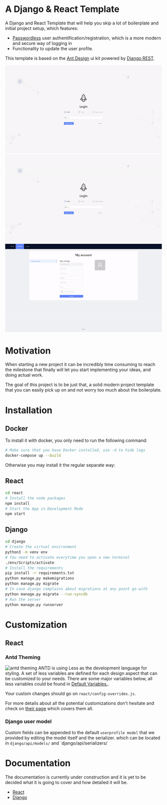 # A Django & React Template
A Django and React Template that will help you skip a lot of boilerplate and initial project setup, which features:
- [Passwordless](https://auth0.com/docs/connections/passwordless) user authentification/registration, which is a more modern and secure way of logging in
- Functionality to update the user profile.

This template is based on the [Ant Design](https://ant.design) ui kit powered by [Django REST](https://www.django-rest-framework.org/).

![login](/img/login_error.gif)
![login](/img/login_success.gif)
![login](/img/update_profile.gif)

# Motivation
When starting a new project it can be incredibly time consuming to reach the milestone that finally will let you start implementing your ideas, and doing actual work.

The goal of this project is to be just that, a solid modern project template that you can easily pick up on and not worry too much about the boilerplate.

# Installation
## Docker
To install it with docker, you only need to run the following command:
```bash
# Make sure that you have Docker installed, use -d to hide logs
docker-compose up --build
```
Otherwise you may install it the regular separate way:
## React
```bash
cd react
# Install the node packages
npm install
# Start the App in Development Mode
npm start
```

## Django
```bash
cd django
# Create the virtual environment
python3 -m venv env 
# You need to activate everytime you open a new terminal
./env/Scripts/activate
# Install the requirements
pip install -r requirements.txt 
python manage.py makemigrations
python manage.py migrate
# In case django complains about migrations at any point go with
python manage.py migrate --run-syncdb
# Run the server
python manage.py runserver
```

# Customization
## React
###  Antd Theming
![antd theming](https://zos.alipayobjects.com/rmsportal/zTFoszBtDODhXfLAazfSpYbSLSEeytoG.png)
ANTD is using Less as the development language for styling. A set of less variables are defined for each design aspect that can be customized to your needs.
There are some major variables below, all less variables could be found in [Default Variables.](https://github.com/ant-design/ant-design/blob/master/components/style/themes/default.less). 

Your custom changes should go on `react/config-overrides.js`.

For more details about all the potential customizations don't hesitate and check on [their page](https://ant.design/docs/react/customize-theme) which covers them all.

### Django user model
Custom fields can be appended to the default `userprofile model` that we provided by editing the model itself and the serializer.
which can be located in `django/api/models/` and `django/api/serializers/


# Documentation
The documentation is currently under construction and it is yet to be decided what it is going to cover and how detailed it will be.
- [React](./docs/react/README.md)
- [Django](./docs/django/README.md)
